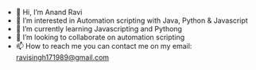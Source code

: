 - 👋 Hi, I’m Anand Ravi
- 👀 I’m interested in Automation scripting with Java, Python & Javascript
- 🌱 I’m currently learning Javascripting and Pythong
- 💞️ I’m looking to collaborate on automation scripting
- 📫 How to reach me you can contact me on my email: ravisingh171989@gmail.com
<!---
ravisingh171989/ravisingh171989 is a ✨ special ✨ repository because its `README.md` (this file) appears on your GitHub profile.
You can click the Preview link to take a look at your changes.
--->
